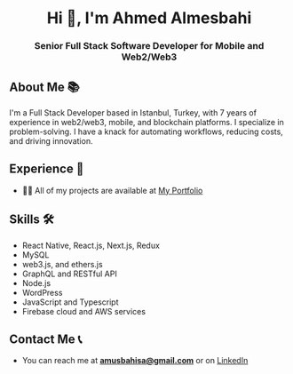 <h1 align="center">Hi 👋, I'm Ahmed Almesbahi</h1>
<h3 align="center">Senior Full Stack Software Developer for Mobile and Web2/Web3</h3>

## About Me 📚

I'm a Full Stack Developer based in Istanbul, Turkey, with 7 years of experience in web2/web3, mobile, and blockchain platforms. I specialize in problem-solving. I have a knack for automating workflows, reducing costs, and driving innovation.

## Experience 💼

- 👨‍💻 All of my projects are available at [My Portfolio](https://ahmed-almesbahi.github.io)

## Skills 🛠️

- React Native, React.js, Next.js, Redux
- MySQL
- web3.js, and ethers.js
- GraphQL and RESTful API
- Node.js
- WordPress
- JavaScript and Typescript
- Firebase cloud and AWS services

## Contact Me 📞

- You can reach me at **amusbahisa@gmail.com** or on [LinkedIn](https://www.linkedin.com/in/ahmed-almesbahi)

